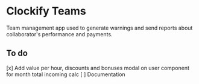 # Clockify Teams

Team management app used to generate warnings and send reports about collaborator's performance and payments.

## To do

[x] Add value per hour, discounts and bonuses modal on user component for month total incoming calc
[ ] Documentation

